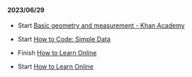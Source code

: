 #### 2023/06/29

* Start [Basic geometry and measurement - Khan Academy](https://www.khanacademy.org/math/basic-geo)

* Start [How to Code: Simple Data](https://learning.edx.org/course/course-v1:UBCx+HtC1x+2T2017/home)

* Finish [How to Learn Online](https://learning.edx.org/course/course-v1:edX+edx201+1T2020/home)

* Start [How to Learn Online](https://learning.edx.org/course/course-v1:edX+edx201+1T2020/home)
